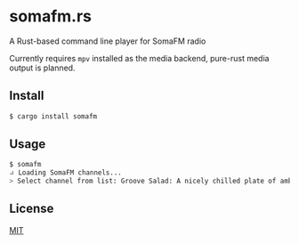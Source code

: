 # somafm.rs

A Rust-based command line player for SomaFM radio 

Currently requires `mpv` installed as the media backend, pure-rust media output is planned.

## Install

```bash
$ cargo install somafm
```

## Usage

```bash
$ somafm
⠴ Loading SomaFM channels...
> Select channel from list: Groove Salad: A nicely chilled plate of ambient/downtempo beats and grooves.
```

## License

[MIT](LICENSE)
